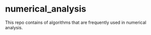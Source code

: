 # numerical_analysis

This repo contains of algorithms that are frequently used in numerical analysis.